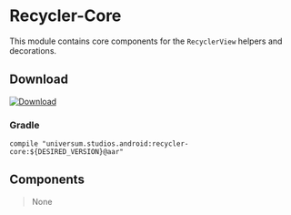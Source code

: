Recycler-Core
===============

This module contains core components for the `RecyclerView` helpers and decorations.

## Download ##
[![Download](https://api.bintray.com/packages/universum-studios/android/universum.studios.android%3Arecycler/images/download.svg)](https://bintray.com/universum-studios/android/universum.studios.android%3Arecycler/_latestVersion)

### Gradle ###

    compile "universum.studios.android:recycler-core:${DESIRED_VERSION}@aar"

## Components ##

> None